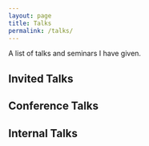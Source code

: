 ```yaml
---
layout: page
title: Talks
permalink: /talks/
---
```


A list of talks and seminars I have given.

## Invited Talks

## Conference Talks

## Internal Talks